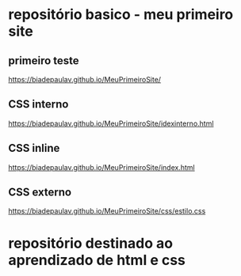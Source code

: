 # repositório basico - meu primeiro site

## primeiro teste
https://biadepaulav.github.io/MeuPrimeiroSite/
## CSS interno
https://biadepaulav.github.io/MeuPrimeiroSite/idexinterno.html
## CSS inline
https://biadepaulav.github.io/MeuPrimeiroSite/index.html
## CSS externo
https://biadepaulav.github.io/MeuPrimeiroSite/css/estilo.css
# repositório destinado ao aprendizado de html e css
